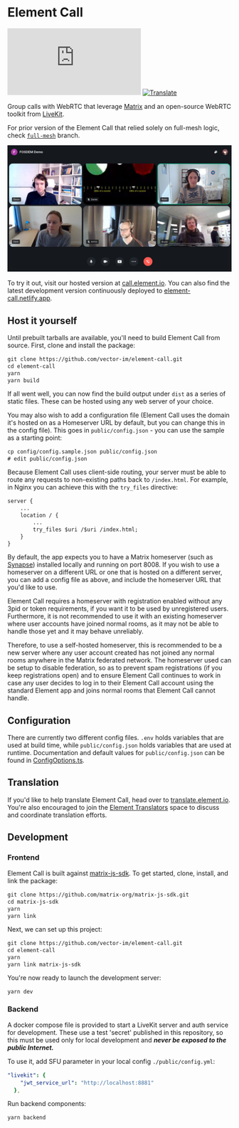 # Element Call

[![Chat](https://img.shields.io/matrix/webrtc:matrix.org)](https://matrix.to/#/#webrtc:matrix.org)
[![Translate](https://translate.element.io/widgets/element-call/-/element-call/svg-badge.svg)](https://translate.element.io/engage/element-call/)

Group calls with WebRTC that leverage [Matrix](https://matrix.org) and an open-source WebRTC toolkit from [LiveKit](https://livekit.io/).

For prior version of the Element Call that relied solely on full-mesh logic, check [`full-mesh`](https://github.com/vector-im/element-call/tree/full-mesh) branch.

![A demo of Element Call with six people](demo.jpg)

To try it out, visit our hosted version at [call.element.io](https://call.element.io). You can also find the latest development version continuously deployed to [element-call.netlify.app](https://element-call.netlify.app).

## Host it yourself

Until prebuilt tarballs are available, you'll need to build Element Call from source. First, clone and install the package:

```
git clone https://github.com/vector-im/element-call.git
cd element-call
yarn
yarn build
```

If all went well, you can now find the build output under `dist` as a series of static files. These can be hosted using any web server of your choice.

You may also wish to add a configuration file (Element Call uses the domain it's hosted on as a Homeserver URL by default,
but you can change this in the config file). This goes in `public/config.json` - you can use the sample as a starting point:

```
cp config/config.sample.json public/config.json
# edit public/config.json
```

Because Element Call uses client-side routing, your server must be able to route any requests to non-existing paths back to `/index.html`. For example, in Nginx you can achieve this with the `try_files` directive:

```
server {
    ...
    location / {
        ...
        try_files $uri /$uri /index.html;
    }
}
```

By default, the app expects you to have a Matrix homeserver (such as [Synapse](https://matrix-org.github.io/synapse/latest/setup/installation.html)) installed locally and running on port 8008. If you wish to use a homeserver on a different URL or one that is hosted on a different server, you can add a config file as above, and include the homeserver URL that you'd like to use.

Element Call requires a homeserver with registration enabled without any 3pid or token requirements, if you want it to be used by unregistered users. Furthermore, it is not recommended to use it with an existing homeserver where user accounts have joined normal rooms, as it may not be able to handle those yet and it may behave unreliably.

Therefore, to use a self-hosted homeserver, this is recommended to be a new server where any user account created has not joined any normal rooms anywhere in the Matrix federated network. The homeserver used can be setup to disable federation, so as to prevent spam registrations (if you keep registrations open) and to ensure Element Call continues to work in case any user decides to log in to their Element Call account using the standard Element app and joins normal rooms that Element Call cannot handle.

## Configuration

There are currently two different config files. `.env` holds variables that are used at build time, while `public/config.json` holds variables that are used at runtime. Documentation and default values for `public/config.json` can be found in [ConfigOptions.ts](src/config/ConfigOptions.ts).

## Translation

If you'd like to help translate Element Call, head over to [translate.element.io](https://translate.element.io/engage/element-call/). You're also encouraged to join the [Element Translators](https://matrix.to/#/#translators:element.io) space to discuss and coordinate translation efforts.

## Development

### Frontend

Element Call is built against [matrix-js-sdk](https://github.com/matrix-org/matrix-js-sdk/pull/2553). To get started, clone, install, and link the package:

```
git clone https://github.com/matrix-org/matrix-js-sdk.git
cd matrix-js-sdk
yarn
yarn link
```

Next, we can set up this project:

```
git clone https://github.com/vector-im/element-call.git
cd element-call
yarn
yarn link matrix-js-sdk
```

You're now ready to launch the development server:

```
yarn dev
```

### Backend

A docker compose file is provided to start a LiveKit server and auth
service for development. These use a test 'secret' published in this
repository, so this must be used only for local development and
**_never be exposed to the public Internet._**

To use it, add SFU parameter in your local config `./public/config.yml`:

```yaml
"livekit": {
    "jwt_service_url": "http://localhost:8881"
  },
```

Run backend components:

```
yarn backend
```
